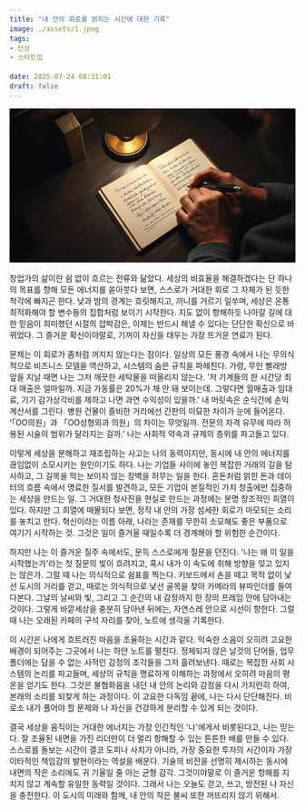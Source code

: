 ```yaml
---
title: "내 안의 회로를 밝히는 시간에 대한 기록"
image: ./assets/1.jpeg
tags:
- 단상
- 스타트업

date: 2025-07-24 08:31:01
draft: false
---
```


![hero](./assets/1.jpeg)

창업가의 삶이란 쉼 없이 흐르는 전류와 닮았다. 세상의 비효율을 해결하겠다는 단 하나의 목표를 향해 모든 에너지를 쏟아붓다 보면, 스스로가 거대한 회로 그 자체가 된 듯한 착각에 빠지곤 한다. 낮과 밤의 경계는 흐릿해지고, 끼니를 거르기 일쑤며, 세상은 온통 최적화해야 할 변수들의 집합처럼 보이기 시작한다. 지도 없이 항해하듯 나아갈 길에 대한 믿음이 희미했던 시절의 압박감은, 이제는 반드시 해낼 수 있다는 단단한 확신으로 바뀌었다. 그 즐거운 확신이야말로, 기꺼이 자신을 태우는 가장 뜨거운 연료가 된다.

문제는 이 회로가 좀처럼 꺼지지 않는다는 점이다. 일상의 모든 풍경 속에서 나는 무의식적으로 비즈니스 모델을 역산하고, 시스템의 숨은 규칙을 파헤친다. 가령, 무인 빨래방 앞을 지날 때면 나는 그저 깨끗한 세탁물을 떠올리지 않는다. ‘저 기계들의 한 시간당 최대 매출은 얼마일까. 지금 가동률은 20%가 채 안 돼 보이는데. 그렇다면 월매출과 임대료, 기기 감가상각비를 제하고 나면 과연 수익성이 있을까.’ 내 머릿속은 순식간에 손익계산서를 그린다. 병원 건물이 즐비한 거리에선 간판의 미묘한 차이가 눈에 들어온다. ‘「OO의원」과 「OO성형외과 의원」의 차이는 무엇일까. 전문의 자격 유무에 따라 허용된 시술의 범위가 달라지는 걸까.’ 나는 사회적 약속과 규제의 층위를 파고들고 있다.

이렇게 세상을 분해하고 재조립하는 사고는 나의 동력이지만, 동시에 내 안의 에너지를 끊임없이 소모시키는 원인이기도 하다. 나는 기업들 사이에 놓인 복잡한 거래의 길을 탐사하고, 그 길목을 막는 보이지 않는 장벽을 허무는 일을 한다. 혼돈처럼 얽힌 돈과 데이터의 흐름 속에서 명료한 질서를 발견하고, 모든 기업이 본질적인 가치 창출에만 집중하는 세상을 만드는 일. 그 거대한 청사진을 현실로 만드는 과정에는 분명 창조적인 희열이 있다. 하지만 그 희열에 매몰되다 보면, 정작 내 안의 가장 섬세한 회로가 마모되는 소리를 놓치고 만다. 혁신이라는 이름 아래, 나라는 존재를 무한히 소모해도 좋은 부품으로 여기기 시작하는 것. 그것은 일이 즐거울 때일수록 더 경계해야 할 위험한 순간이다.

하지만 나는 이 즐거운 질주 속에서도, 문득 스스로에게 질문을 던진다. '나는 왜 이 일을 시작했는가'라는 첫 질문의 빛이 흐려지고, 혹시 내가 이 속도에 취해 방향을 잊고 있지는 않은가. 그럴 때 나는 의식적으로 쉼표를 찍는다. 키보드에서 손을 떼고 목적 없이 낯선 도시의 거리를 걷고, 때로는 의식적으로 낯선 골목을 찾아 카메라의 뷰파인더를 들여다본다. 그날의 날씨와 빛, 그리고 그 순간의 내 감정까지 한 장의 프레임 안에 담아내는 것이다. 그렇게 바깥세상을 충분히 담아낸 뒤에는, 자연스레 안으로 시선이 향한다. 그럴 때 나는 오래된 카페의 구석 자리를 찾아, 노트에 생각을 기록한다.

이 시간은 나에게 흐트러진 마음을 조율하는 시간과 같다. 익숙한 소음이 오히려 고요한 배경이 되어주는 그곳에서 나는 하얀 노트를 펼친다. 정제되지 않은 날것의 단어들, 업무 폴더에는 담을 수 없는 사적인 감정의 조각들을 그저 흘려보낸다. 때로는 복잡한 사회 시스템의 논리를 파고들며, 세상의 규칙을 명료하게 이해하는 과정에서 오히려 마음의 평온을 얻기도 한다. 그것은 불협화음을 내던 내 안의 논리와 감정을 다시 가지런히 하여, 본래의 소리를 되찾게 하는 과정이다. 이 고요한 다독임 끝에, 나는 다시 단단해진다. 비로소 내가 풀어야 할 문제와 나 자신을 건강하게 분리할 수 있게 되는 것이다.

결국 세상을 움직이는 거대한 에너지는 가장 인간적인 '나'에게서 비롯된다고, 나는 믿는다. 잘 조율된 내면을 가진 리더만이 더 멀리 항해할 수 있는 튼튼한 배를 만들 수 있다. 스스로를 돌보는 시간이 결코 도피나 사치가 아니라, 가장 중요한 투자의 시간이자 가장 이타적인 책임감의 발현이라는 역설을 배운다. 기술의 비전을 선명히 제시하는 동시에 내면의 작은 소리에도 귀 기울일 줄 아는 균형 감각. 그것이야말로 이 즐거운 항해를 지치지 않고 계속할 유일한 동력일 것이다. 그래서 나는 오늘도 걷고, 쓰고, 방전된 나 자신을 충전한다. 이 도시의 미래와 함께, 내 안의 작은 불씨 또한 꺼뜨리지 않기 위해서.
